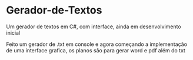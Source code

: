 # Gerador-de-Textos
Um gerador de textos em C#, com interface, ainda em desenvolvimento inicial

Feito um gerador de .txt em console e agora começando a implementação de uma interface grafica, os planos são para gerar word e pdf além do txt
